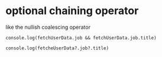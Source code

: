 # optional chaining operator

like the nullish coalescing operator

```
console.log(fetchUserData.job && fetchUserData.job.title)

console.log(fetcheUserData?.job?.title)
```
